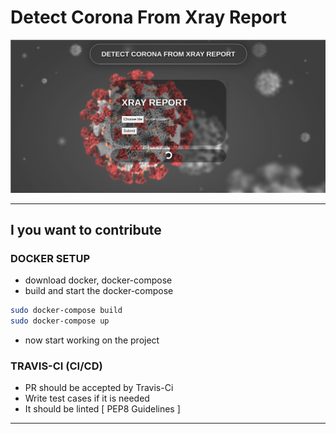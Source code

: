 # Detect Corona From Xray Report

<img src='staticfiles/corona.png' >

---
## I you want to contribute
### DOCKER SETUP
* download docker, docker-compose
* build and start the docker-compose
```bash
sudo docker-compose build
sudo docker-compose up
```
* now start working on the project

### TRAVIS-CI (CI/CD)
* PR should be accepted by Travis-Ci
* Write test cases if it is needed
* It should be linted [ PEP8 Guidelines ]

---
